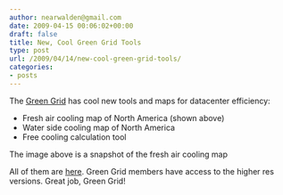 ```yaml
---
author: nearwalden@gmail.com
date: 2009-04-15 00:06:02+00:00
draft: false
title: New, Cool Green Grid Tools
type: post
url: /2009/04/14/new-cool-green-grid-tools/
categories:
- posts
---
```


The [Green Grid](http://www.thegreengrid.org/) has cool new tools and maps for datacenter efficiency:






  * Fresh air cooling map of North America (shown above)
  * Water side cooling map of North America
  * Free cooling calculation tool




The image above is a snapshot of the fresh air cooling map





All of them are [here](http://www.thegreengrid.org/library-and-tools.aspx). Green Grid members have access to the higher res versions. Great job, Green Grid!




